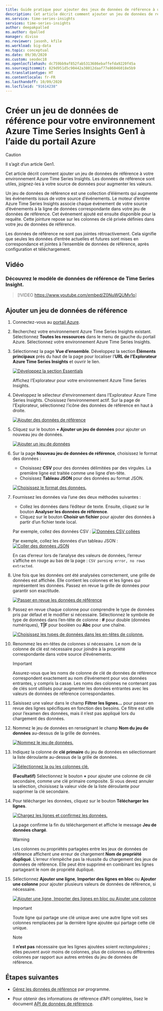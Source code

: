 ```yaml
---
title: Guide pratique pour ajouter des jeux de données de référence à un environnement – Azure Time Series Insights | Microsoft Docs
description: Cet article décrit comment ajouter un jeu de données de référence pour augmenter le volume de données dans votre environnement Azure Time Series Insights.
ms.service: time-series-insights
services: time-series-insights
author: deepakpalled
ms.author: dpalled
manager: diviso
ms.reviewer: jasonh, kfile
ms.workload: big-data
ms.topic: conceptual
ms.date: 09/30/2020
ms.custom: seodec18
ms.openlocfilehash: dc759bb9af852fab5313686ebaffefda9220f45a
ms.sourcegitcommit: 829d951d5c90442a38012daaf77e86046018e5b9
ms.translationtype: HT
ms.contentlocale: fr-FR
ms.lasthandoff: 10/09/2020
ms.locfileid: "91614238"
---
```

# <a name="create-a-reference-data-set-for-your-azure-time-series-insights-gen1-environment-using-the-azure-portal"></a>Créer un jeu de données de référence pour votre environnement Azure Time Series Insights Gen1 à l’aide du portail Azure

> [!CAUTION]
> Il s’agit d’un article Gen1.

Cet article décrit comment ajouter un jeu de données de référence à votre environnement Azure Time Series Insights. Les données de référence sont utiles, joignez-les à votre source de données pour augmenter les valeurs.

Un jeu de données de référence est une collection d’éléments qui augmente les événements issus de votre source d’événements. Le moteur d’entrée Azure Time Series Insights associe chaque événement de votre source d’événements à la ligne de données correspondante dans votre jeu de données de référence. Cet événement ajouté est ensuite disponible pour la requête. Cette jointure repose sur les colonnes de clé privée définies dans votre jeu de données de référence.

Les données de référence ne sont pas jointes rétroactivement. Cela signifie que seules les données d’entrée actuelles et futures sont mises en correspondance et jointes à l’ensemble de données de référence, après configuration et téléchargement.

## <a name="video"></a>Vidéo

### <a name="learn-about-time-series-insights-reference-data-modelbr"></a>Découvrez le modèle de données de référence de Time Series Insight.</br>

> [!VIDEO <https://www.youtube.com/embed/Z0NuWQUMv1o>]

## <a name="add-a-reference-data-set"></a>Ajouter un jeu de données de référence

1. Connectez-vous au [portail Azure](https://portal.azure.com).

1. Recherchez votre environnement Azure Time Series Insights existant. Sélectionnez **Toutes les ressources** dans le menu de gauche du portail Azure. Sélectionnez votre environnement Azure Time Series Insights.

1. Sélectionnez la page **Vue d’ensemble**. Développez la section **Éléments principaux** près du haut de la page pour localiser l’**URL de l’Explorateur Azure Time Series Insights** et ouvrir le lien.  

   [![Développez la section Essentials](media/add-reference-data-set/essentials.png)](media/add-reference-data-set/essentials.png#lightbox)

   Affichez l’Explorateur pour votre environnement Azure Time Series Insights.

1. Développez le sélecteur d’environnement dans l’Explorateur Azure Time Series Insights. Choisissez l’environnement actif. Sur la page de l’Explorateur, sélectionnez l’icône des données de référence en haut à droite.

   [![Ajouter des données de référence](media/add-reference-data-set/tsi-select-environment-and-data-icons.png)](media/add-reference-data-set/tsi-select-environment-and-data-icons.png#lightbox)

1. Cliquez sur le bouton **+ Ajouter un jeu de données** pour ajouter un nouveau jeu de données.

   [![Ajouter un jeu de données](media/add-reference-data-set/tsi-add-a-reference-data-set.png)](media/add-reference-data-set/tsi-add-a-reference-data-set.png#lightbox)

1. Sur la page **Nouveau jeu de données de référence**, choisissez le format des données :

   - Choisissez **CSV** pour des données délimitées par des virgules. La première ligne est traitée comme une ligne d’en-tête.
   - Choisissez **Tableau JSON** pour des données au format JSON.

   [![Choisissez le format des données.](media/add-reference-data-set/tsi-select-data-upload-option.png)](media/add-reference-data-set/tsi-select-data-upload-option.png#lightbox)

1. Fournissez les données via l’une des deux méthodes suivantes :

   - Collez les données dans l’éditeur de texte. Ensuite, cliquez sur le bouton **Analyser les données de référence**.
   - Cliquez sur le bouton **Choisir un fichier** pour ajouter des données à partir d’un fichier texte local.

   Par exemple, collez des données CSV : [![Données CSV collées](media/add-reference-data-set/select-csv-and-enter-data.png)](media/add-reference-data-set/select-csv-and-enter-data.png#lightbox)

   Par exemple, collez les données d’un tableau JSON : [![Coller des données JSON](media/add-reference-data-set/select-json-option-and-enter-data.png)](media/add-reference-data-set/select-json-option-and-enter-data.png#lightbox)

   En cas d’erreur lors de l’analyse des valeurs de données, l’erreur s’affiche en rouge au bas de la page : `CSV parsing error, no rows extracted`.

1. Une fois que les données ont été analysées correctement, une grille de données est affichée. Elle contient les colonnes et les lignes qui représentent les données. Passez en revue la grille de données pour garantir son exactitude.

   [![Passer en revue les données de référence](media/add-reference-data-set/review-displayed-data-grid.png)](media/add-reference-data-set/review-displayed-data-grid.png#lightbox)

1. Passez en revue chaque colonne pour comprendre le type de données pris par défaut et le modifier si nécessaire.  Sélectionnez le symbole de type de données dans l’en-tête de colonne : **#** pour double (données numériques), **T|F** pour booléen ou **Abc** pour une chaîne.

   [![Choisissez les types de données dans les en-têtes de colonne.](media/add-reference-data-set/select-column-types.png)](media/add-reference-data-set/select-column-types.png#lightbox)

1. Renommez les en-têtes de colonnes si nécessaire. Le nom de la colonne de clé est nécessaire pour joindre à la propriété correspondante dans votre source d’événements.

   > [!IMPORTANT]
   > Assurez-vous que les noms de colonne de clé de données de référence correspondent exactement au nom d’événement pour vos données entrantes, y compris la casse. Les noms des colonnes ne contenant pas de clés sont utilisés pour augmenter les données entrantes avec les valeurs de données de référence correspondantes.

1. Saisissez une valeur dans le champ **Filtrer les lignes...**  pour passer en revue des lignes spécifiques en fonction des besoins. Ce filtre est utile pour l’examen des données, mais il n’est pas appliqué lors du chargement des données.

1. Nommez le jeu de données en renseignant le champ **Nom du jeu de données** au-dessus de la grille de données.

    [![Nommez le jeu de données.](media/add-reference-data-set/enter-reference-data-set-name.png)](media/add-reference-data-set/enter-reference-data-set-name.png#lightbox)

1. Indiquez la colonne de **clé primaire** du jeu de données en sélectionnant la liste déroulante au-dessus de la grille de données.

    [![Sélectionnez la ou les colonnes clé.](media/add-reference-data-set/select-primary-key-column.png)](media/add-reference-data-set/select-primary-key-column.png#lightbox)

    **(Facultatif)** Sélectionnez le bouton **+** pour ajouter une colonne de clé secondaire, comme une clé primaire composite. Si vous devez annuler la sélection, choisissez la valeur vide de la liste déroulante pour supprimer la clé secondaire.

1. Pour télécharger les données, cliquez sur le bouton **Télécharger les lignes**.

    [![Chargez les lignes et confirmez les données.](media/add-reference-data-set/confirm-upload-reference-data.png)](media/add-reference-data-set/confirm-upload-reference-data.png#lightbox)

    La page confirme la fin du téléchargement et affiche le message **Jeu de données chargé**.

    > [!WARNING]
    > Les colonnes ou propriétés partagées entre les jeux de données de référence affichent une erreur de chargement **Nom de propriété dupliqué**. L’erreur n’empêche pas la réussite du chargement des jeux de données de référence. Elle peut être supprimé en combinant les lignes partageant le nom de propriété dupliqué.

1. Sélectionnez **Ajouter une ligne**, **Importer des lignes en bloc** ou **Ajouter une colonne** pour ajouter plusieurs valeurs de données de référence, si nécessaire.

    [![Ajouter une ligne, Importer des lignes en bloc ou Ajouter une colonne](media/add-reference-data-set/add-row-or-bulk-upload.png)](media/add-reference-data-set/add-row-or-bulk-upload.png#lightbox)

   > [!IMPORTANT]
   > Toute ligne qui partage une clé unique avec une autre ligne voit ses colonnes remplacées par la dernière ligne ajoutée qui partage cette clé unique.

   > [!NOTE]
   > Il **n’est pas** nécessaire que les lignes ajoutées soient  *rectangulaires* ; elles peuvent avoir moins de colonnes, plus de colonnes ou différentes colonnes par rapport aux autres entrées du jeu de données de référence.

## <a name="next-steps"></a>Étapes suivantes

- [Gérez les données de référence](time-series-insights-manage-reference-data-csharp.md) par programme.

- Pour obtenir des informations de référence d’API complètes, lisez le document [API de données de référence](https://docs.microsoft.com/rest/api/time-series-insights/gen1-reference-data-api).
